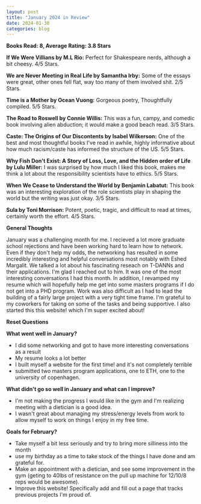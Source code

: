 ```yaml
---
layout: post
title: "January 2024 in Review"
date: 2024-01-30
categories: blog
---
```



**Books Read: 8, Average Rating: 3.8 Stars**

**If We Were Villians by M.L Rio:** Perfect for Shakespeare nerds, although a bit cheesy. 4/5 Stars.

**We are Never Meeting in Real Life by Samantha Irby:** Some of the essays were great, other ones fell flat, way too many of them involved shit. 2/5 Stars. 

**Time is a Mother by Ocean Vuong:** Gorgeous poetry, Thoughtfully compiled. 5/5 Stars.

**The Road to Roswell by Connie Willis:** This was a fun, campy, and comedic book involving alien abduction; it would make a good beach read. 3/5 Stars.

**Caste: The Origins of Our Discontents by Isabel Wilkerson:** One of the best and most thoughtful books I've read in awhile, highly informative about how much racism/caste has informed the structure of the US. 5/5 Stars.

**Why Fish Don't Exist: A Story of Loss, Love, and the Hidden order of Life by Lulu Miller:** I was surprised by how much I liked this book, makes me think a lot about the responsibility scientists have to ethics. 5/5 Stars.

**When We Cease to Understand the World by Benjamin Labatut:** This book was an interesting exploration of the role scientists play in shaping the world but the writing was just okay. 3/5 Stars.

**Sula by Toni Morrison:** Potent, poetic, tragic, and difficult to read at times, certainly worth the effort. 4/5 Stars.

**General Thoughts**

January was a challenging month for me. I recieved a lot more graduate school rejections and have been working hard to learn how to network. Even if they don't help my odds, the networking has resulted in some incredibly interesting and helpful conversations most notably with Eshed Margalit. We talked a lot about his fascinating reseach on T-DANNs and their applications. I'm glad I reached out to him. It was one of the most interesting conversations I had this month. In addition, I revamped my resume which will hopefully help me get into some masters programs if I do not get into a PHD program. Work was also difficult as I had to lead the building of a fairly large project with a very tight time frame. I'm grateful to my coworkers for taking on some of the tasks and being supportive. I also started this this website! which I'm super excited about!

**Reset Questions**

**What went well in January?**
- I did some networking and got to have more interesting conversations as a result
- My resume looks a lot better
- I built myself a website for the first time! and it's not completely terrible
- submitted two masters program applications, one to ETH, one to the university of copenhagen.

**What didn't go so well in January and what can I improve?**
- I'm not making the progress I would like in the gym and I'm realizing meeting with a dietician is a good idea.
- I wasn't great about managing my stress/energy levels from work to allow myself to work on things I enjoy in my free time.

**Goals for February?**
- Take myself a bit less seriously and try to bring more silliness into the month
- use my birthday as a time to take stock of the things I have done and am grateful for.
- Make an appointment with a dietician, and see some improvement in the gym (geting to 40lbs of resistance on the pull up machine for 12/10/8 reps would be awesome).
- Improve this website! Specifically add and fill out a page that tracks previous projects I'm proud of. 

